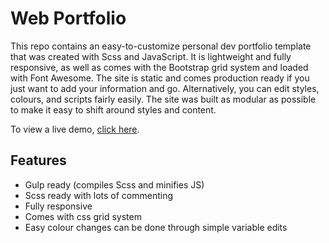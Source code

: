 # Web Portfolio

This repo contains an easy-to-customize personal dev portfolio template that was created with Scss and JavaScript. It is lightweight and fully responsive, as well as comes with the Bootstrap grid system and loaded with Font Awesome. The site is static and comes production ready if you just want to add your information and go. Alternatively, you can edit styles, colours, and scripts fairly easily. The site was built as modular as possible to make it easy to shift around styles and content.

To view a live demo, [click here](https://deikkiu.github.io/web-portfolio/).

## Features

* Gulp ready (compiles Scss and minifies JS)
* Scss ready with lots of commenting
* Fully responsive
* Comes with css grid system
* Easy colour changes can be done through simple variable edits
